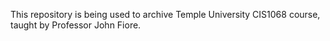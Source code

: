 This repository is being used to archive Temple University CIS1068 course, taught by Professor John Fiore.
